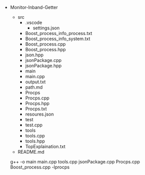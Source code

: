 - Monitor-Inband-Getter
  - src
    - .vscode
      - settings.json
    - Boost_process_info_process.txt
    - Boost_process_info_system.txt
    - Boost_process.cpp
    - Boost_process.hpp
    - json.hpp
    - jsonPackage.cpp
    - jsonPackage.hpp
    - main
    - main.cpp
    - output.txt
    - path.md
    - Procps
    - Procps.cpp
    - Procps.hpp
    - Procps.txt
    - resoures.json
    - test
    - test.cpp
    - tools
    - tools.cpp
    - tools.hpp
    - TopExplaination.txt
  - README.md

  g++ -o main main.cpp tools.cpp jsonPackage.cpp Procps.cpp Boost_process.cpp -lprocps